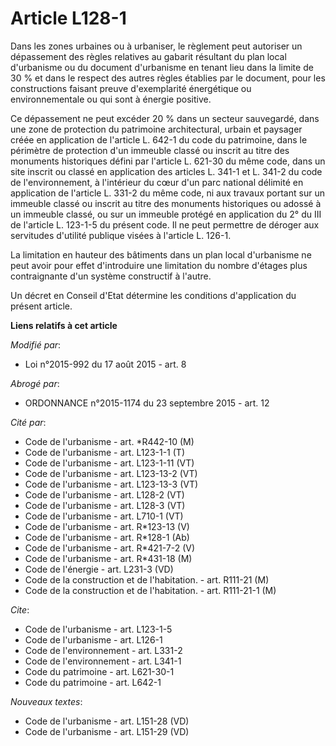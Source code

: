 # Article L128-1

Dans les zones urbaines ou à urbaniser, le règlement peut autoriser un dépassement des règles relatives au gabarit résultant
du plan local d'urbanisme ou du document d'urbanisme en tenant lieu dans la limite de 30 % et dans le respect des autres
règles établies par le document, pour les constructions faisant preuve d'exemplarité énergétique ou environnementale ou qui
sont à énergie positive. 

Ce dépassement ne peut excéder 20 % dans un secteur sauvegardé, dans une zone de protection du patrimoine architectural,
urbain et paysager créée en application de l'article L. 642-1 du code du patrimoine, dans le périmètre de protection d'un
immeuble classé ou inscrit au titre des monuments historiques défini par l'article L. 621-30 du même code, dans un site
inscrit ou classé en application des articles L. 341-1 et L. 341-2 du code de l'environnement, à l'intérieur du cœur d'un
parc national délimité en application de l'article L. 331-2 du même code, ni aux travaux portant sur un immeuble classé ou
inscrit au titre des monuments historiques ou adossé à un immeuble classé, ou sur un immeuble protégé en application du 2° du
III de l'article L. 123-1-5 du présent code. Il ne peut permettre de déroger aux servitudes d'utilité publique visées à
l'article L. 126-1. 

La limitation en hauteur des bâtiments dans un plan local d'urbanisme ne peut avoir pour effet d'introduire une limitation du
nombre d'étages plus contraignante d'un système constructif à l'autre.

Un décret en Conseil d'Etat détermine les conditions d'application du présent article.

**Liens relatifs à cet article**

_Modifié par_:

  - Loi n°2015-992 du 17 août 2015 - art. 8

_Abrogé par_:

  - ORDONNANCE n°2015-1174 du 23 septembre 2015 - art. 12

_Cité par_:

  - Code de l'urbanisme - art. *R442-10 (M)
  - Code de l'urbanisme - art. L123-1-1 (T)
  - Code de l'urbanisme - art. L123-1-11 (VT)
  - Code de l'urbanisme - art. L123-13-2 (VT)
  - Code de l'urbanisme - art. L123-13-3 (VT)
  - Code de l'urbanisme - art. L128-2 (VT)
  - Code de l'urbanisme - art. L128-3 (VT)
  - Code de l'urbanisme - art. L710-1 (VT)
  - Code de l'urbanisme - art. R*123-13 (V)
  - Code de l'urbanisme - art. R*128-1 (Ab)
  - Code de l'urbanisme - art. R*421-7-2 (V)
  - Code de l'urbanisme - art. R*431-18 (M)
  - Code de l'énergie - art. L231-3 (VD)
  - Code de la construction et de l'habitation. - art. R111-21 (M)
  - Code de la construction et de l'habitation. - art. R111-21-1 (M)

_Cite_:

  - Code de l'urbanisme - art. L123-1-5
  - Code de l'urbanisme - art. L126-1
  - Code de l'environnement - art. L331-2
  - Code de l'environnement - art. L341-1
  - Code du patrimoine - art. L621-30-1
  - Code du patrimoine - art. L642-1

_Nouveaux textes_:

  - Code de l'urbanisme - art. L151-28 (VD)
  - Code de l'urbanisme - art. L151-29 (VD)
